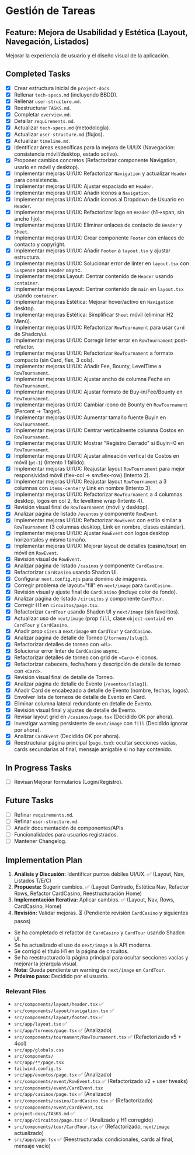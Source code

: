 # Gestión de Tareas

## Feature: Mejora de Usabilidad y Estética (Layout, Navegación, Listados)

Mejorar la experiencia de usuario y el diseño visual de la aplicación.

## Completed Tasks

- [x] Crear estructura inicial de `project-docs`.
- [x] Rellenar `tech-specs.md` (incluyendo BBDD).
- [x] Rellenar `user-structure.md`.
- [x] Reestructurar `TASKS.md`.
- [x] Completar `overview.md`.
- [x] Detallar `requirements.md`.
- [x] Actualizar `tech-specs.md` (metodología).
- [x] Actualizar `user-structure.md` (flujos).
- [x] Actualizar `timeline.md`.
- [x] Identificar áreas específicas para la mejora de UI/UX (Navegación: consistencia móvil/desktop, estado activo).
- [x] Proponer cambios concretos (Refactorizar componente Navigation, usarlo en móvil y desktop).
- [x] Implementar mejoras UI/UX: Refactorizar `Navigation` y actualizar `Header` para consistencia.
- [x] Implementar mejoras UI/UX: Ajustar espaciado en `Header`.
- [x] Implementar mejoras UI/UX: Añadir iconos a `Navigation`.
- [x] Implementar mejoras UI/UX: Añadir iconos al Dropdown de Usuario en `Header`.
- [x] Implementar mejoras UI/UX: Refactorizar logo en `Header` (h1->span, sin ancho fijo).
- [x] Implementar mejoras UI/UX: Eliminar enlaces de contacto de `Header` y `Sheet`.
- [x] Implementar mejoras UI/UX: Crear componente `Footer` con enlaces de contacto y copyright.
- [x] Implementar mejoras UI/UX: Añadir `Footer` a `layout.tsx` y ajustar estructura.
- [x] Implementar mejoras UI/UX: Solucionar error de linter en `layout.tsx` con `Suspense` para `Header` async.
- [x] Implementar mejoras Layout: Centrar contenido de `Header` usando `container`.
- [x] Implementar mejoras Layout: Centrar contenido de `main` en `layout.tsx` usando `container`.
- [x] Implementar mejoras Estética: Mejorar hover/activo en `Navigation` desktop.
- [x] Implementar mejoras Estética: Simplificar `Sheet` móvil (eliminar H2 Menú).
- [x] Implementar mejoras UI/UX: Refactorizar `RowTournament` para usar `Card` de Shadcn/ui.
- [x] Implementar mejoras UI/UX: Corregir linter error en `RowTournament` post-refactor.
- [x] Implementar mejoras UI/UX: Refactorizar `RowTournament` a formato compacto (sin Card, flex, 3 cols).
- [x] Implementar mejoras UI/UX: Añadir Fee, Bounty, LevelTime a `RowTournament`.
- [x] Implementar mejoras UI/UX: Ajustar ancho de columna Fecha en `RowTournament`.
- [x] Implementar mejoras UI/UX: Ajustar formato de Buy-in/Fee/Bounty en `RowTournament`.
- [x] Implementar mejoras UI/UX: Cambiar icono de Bounty en `RowTournament` (Percent -> Target).
- [x] Implementar mejoras UI/UX: Aumentar tamaño fuente Buyin en `RowTournament`.
- [x] Implementar mejoras UI/UX: Centrar verticalmente columna Costos en `RowTournament`.
- [x] Implementar mejoras UI/UX: Mostrar "Registro Cerrado" si Buyin=0 en `RowTournament`.
- [x] Implementar mejoras UI/UX: Ajustar alineación vertical de Costos en móvil (`pt-1`) (Intento 1 fallido).
- [x] Implementar mejoras UI/UX: Reajustar layout `RowTournament` para mejor responsividad móvil (flex-col -> sm:flex-row) (Intento 2).
- [x] Implementar mejoras UI/UX: Reajustar layout `RowTournament` a 3 columnas con `items-center` y Link en nombre (Intento 3).
- [x] Implementar mejoras UI/UX: Refactorizar `RowTournament` a 4 columnas desktop, logos en col 2, fix leveltime wrap (Intento 4).
- [x] Revisión visual final de `RowTournament` (móvil y desktop).
- [x] Analizar página de listado `/eventos` y componente `RowEvent`.
- [x] Implementar mejoras UI/UX: Refactorizar `RowEvent` con estilo similar a `RowTournament` (3 columnas desktop, Link en nombre, clases estándar).
- [x] Implementar mejoras UI/UX: Ajustar `RowEvent` con logos desktop horizontales y mismo tamaño.
- [x] Implementar mejoras UI/UX: Mejorar layout de detalles (casino/tour) en móvil en `RowEvent`.
- [x] Revisión visual de `RowEvent`.
- [x] Analizar página de listado `/casinos` y componente `CardCasino`.
- [x] Refactorizar `CardCasino` usando Shadcn UI.
- [x] Configurar `next.config.mjs` para dominio de imágenes.
- [x] Corregir problema de layout="fill" en `next/image` para `CardCasino`.
- [x] Revisión visual y ajuste final de `CardCasino` (incluye color de fondo).
- [x] Analizar página de listado `/circuitos` y componente `CardTour`.
- [x] Corregir H1 en `circuitos/page.tsx`.
- [x] Refactorizar `CardTour` usando Shadcn UI y `next/image` (sin favoritos).
- [x] Actualizar uso de `next/image` (prop `fill`, clase `object-contain`) en `CardTour` y `CardCasino`.
- [x] Añadir prop `sizes` a `next/image` en `CardTour` y `CardCasino`.
- [x] Analizar página de detalle de Torneo (`/torneos/[slug]`).
- [x] Refactorizar detalles de torneo con `<dl>`.
- [x] Solucionar error linter de `CardCasino` async.
- [x] Refactorizar detalles de torneo con grid de `<Card>` e iconos.
- [x] Refactorizar cabecera, fecha/hora y descripción de detalle de torneo con `<Card>`.
- [x] Revisión visual final de detalle de Torneo.
- [x] Analizar página de detalle de Evento (`/eventos/[slug]`).
- [x] Añadir Card de encabezado a detalle de Evento (nombre, fechas, logos).
- [x] Envolver lista de torneos de detalle de Evento en Card.
- [x] Eliminar columna lateral redundante en detalle de Evento.
- [x] Revisión visual final y ajustes de detalle de Evento.
- [x] Revisar layout grid en `/casinos/page.tsx` (Decidido OK por ahora).
- [x] Investigar warning persistente de `next/image` con `fill` (Decidido ignorar por ahora).
- [x] Analizar `CardEvent` (Decidido OK por ahora).
- [x] Reestructurar página principal (`page.tsx`): ocultar secciones vacías, cards secundarias al final, mensaje amigable si no hay contenido.

## In Progress Tasks

- [ ] Revisar/Mejorar formularios (Login/Registro).

## Future Tasks

- [ ] Refinar `requirements.md`.
- [ ] Refinar `user-structure.md`.
- [ ] Añadir documentación de componentes/APIs.
- [ ] Funcionalidades para usuarios registrados.
- [ ] Mantener Changelog.

## Implementation Plan

1.  **Análisis y Discusión:** Identificar puntos débiles UI/UX. ✅ (Layout, Nav, Listados T/E/C)
2.  **Propuesta:** Sugerir cambios. ✅ (Layout Centrado, Estética Nav, Refactor Rows, Refactor CardCasino, Reestructuración Home)
3.  **Implementación Iterativa:** Aplicar cambios. ✅ (Layout, Nav, Rows, CardCasino, Home)
4.  **Revisión:** Validar mejoras. ⏳ (Pendiente revisión `CardCasino` y siguientes pasos)

- Se ha completado el refactor de `CardCasino` y `CardTour` usando Shadcn UI.
- Se ha actualizado el uso de `next/image` a la API moderna.
- Se corrigió el título H1 en la página de circuitos.
- Se ha reestructurado la página principal para ocultar secciones vacías y mejorar la jerarquía visual.
- **Nota:** Queda pendiente un warning de `next/image` en `CardTour`.
- **Próximo paso:** Decidido por el usuario.

### Relevant Files

- `src/components/layout/header.tsx` ✅
- `src/components/layout/navigation.tsx` ✅
- `src/components/layout/footer.tsx` ✅
- `src/app/layout.tsx` ✅
- `src/app/torneos/page.tsx` ✅ (Analizado)
- `src/components/tournament/RowTournament.tsx` ✅ (Refactorizado v5 + 4col)
- `src/app/globals.css`
- `src/components/`
- `src/app/**/page.tsx`
- `tailwind.config.ts`
- `src/app/eventos/page.tsx` ✅ (Analizado)
- `src/components/event/RowEvent.tsx` ✅ (Refactorizado v2 + user tweaks)
- `src/components/event/CardEvent.tsx`
- `src/app/casinos/page.tsx` ✅ (Analizado)
- `src/components/casino/CardCasino.tsx` ✅ (Refactorizado)
- `src/components/event/CardEvent.tsx`
- `project-docs/TASKS.md` ✅
- `src/app/circuitos/page.tsx` ✅ (Analizado y H1 corregido)
- `src/components/tour/CardTour.tsx` ✅ (Refactorizado, `next/image` actualizado)
- `src/app/page.tsx` ✅ (Reestructurada: condicionales, cards al final, mensaje vacío)
